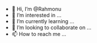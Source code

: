 - 👋 Hi, I’m @Rahmonu
- 👀 I’m interested in ...
- 🌱 I’m currently learning ...
- 💞️ I’m looking to collaborate on ...
- 📫 How to reach me ...

<!---
Rahmonu/Rahmonu is a ✨ special ✨ repository because its `README.md` (this file) appears on your GitHub profile.
You can click the Preview link to take a look at your changes.
--->

